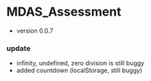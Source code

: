 # MDAS_Assessment

- version 0.0.7

### update

- infinity, undefined, zero division is still buggy
- added countdown (localStorage, still buggy)
